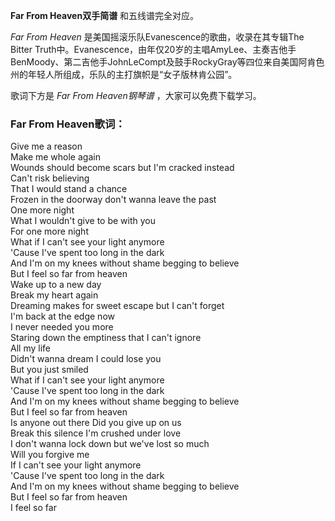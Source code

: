 

**Far From Heaven双手简谱** 和五线谱完全对应。

_Far From Heaven_ 是美国摇滚乐队Evanescence的歌曲，收录在其专辑The Bitter
Truth中。Evanescence，由年仅20岁的主唱AmyLee、主奏吉他手BenMoody、第二吉他手JohnLeCompt及鼓手RockyGray等四位来自美国阿肯色州的年轻人所组成，乐队的主打旗帜是“女子版林肯公园”。

歌词下方是 _Far From Heaven钢琴谱_ ，大家可以免费下载学习。

### Far From Heaven歌词：

Give me a reason  
Make me whole again  
Wounds should become scars but I'm cracked instead  
Can't risk believing  
That I would stand a chance  
Frozen in the doorway don't wanna leave the past  
One more night  
What I wouldn't give to be with you  
For one more night  
What if I can't see your light anymore  
'Cause I've spent too long in the dark  
And I'm on my knees without shame begging to believe  
But I feel so far from heaven  
Wake up to a new day  
Break my heart again  
Dreaming makes for sweet escape but I can't forget  
I'm back at the edge now  
I never needed you more  
Staring down the emptiness that I can't ignore  
All my life  
Didn't wanna dream I could lose you  
But you just smiled  
What if I can't see your light anymore  
'Cause I've spent too long in the dark  
And I'm on my knees without shame begging to believe  
But I feel so far from heaven  
Is anyone out there Did you give up on us  
Break this silence I'm crushed under love  
I don't wanna lock down but we've lost so much  
Will you forgive me  
If I can't see your light anymore  
'Cause I've spent too long in the dark  
And I'm on my knees without shame begging to believe  
But I feel so far from heaven  
I feel so far


